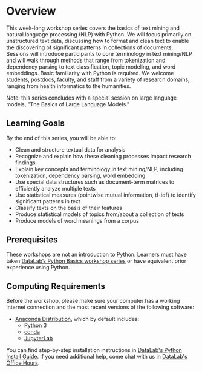 Overview
========

This week-long workshop series covers the basics of text mining and natural
language processing (NLP) with Python. We will focus primarily on unstructured
text data, discussing how to format and clean text to enable the discovering of
significant patterns in collections of documents. Sessions will introduce
participants to core terminology in text mining/NLP and will walk through
methods that range from tokenization and dependency parsing to text
classification, topic modeling, and word embeddings. Basic familiarity with
Python is required. We welcome students, postdocs, faculty, and staff from a
variety of research domains, ranging from health informatics to the humanities.

Note: this series concludes with a special session on large language models,
"The Basics of Large Language Models."


Learning Goals
--------------

By the end of this series, you will be able to:
+ Clean and structure textual data for analysis
+ Recognize and explain how these cleaning processes impact research findings
+ Explain key concepts and terminology in text mining/NLP, including
  tokenization, dependency parsing, word embedding
+ Use special data structures such as document-term matrices to efficiently
  analyze multiple texts
+ Use statistical measures (pointwise mutual information, tf-idf) to identify
  significant patterns in text
+ Classify texts on the basis of their features
+ Produce statistical models of topics from/about a collection of texts
+ Produce models of word meanings from a corpus


Prerequisites
-------------

These workshops are not an introduction to Python. Learners must have taken
[DataLab’s Python Basics workshop series][basics] or have equivalent prior
experience using Python.

[basics]: https://ucdavisdatalab.github.io/workshop_python_basics/


Computing Requirements
----------------------

Before the workshop, please make sure your computer has a working internet
connection and the most recent versions of the following software:

* [Anaconda Distribution][anaconda], which by default includes:
  + [Python 3][python]
  + [conda][]
  + [JupyterLab][jupyter]

You can find step-by-step installation instructions in [DataLab's Python
Install Guide][install-guide]. If you need additional help, come chat with us
in [DataLab's Office Hours][oh].

[anaconda]: https://www.anaconda.com/
[python]: https://www.python.org/
[conda]: https://docs.conda.io/en/latest/
[jupyter]: https://jupyter.org/

[install-guide]: https://ucdavisdatalab.github.io/install_guides/python-and-python-tools.html#python-and-python-tools
[oh]: https://datalab.ucdavis.edu/office-hours/
